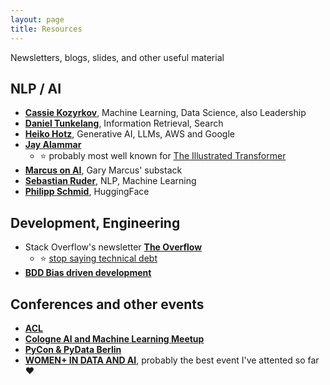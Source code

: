 ```yaml
---
layout: page
title: Resources
---
```

Newsletters, blogs, slides, and other useful material

## NLP / AI
* [**Cassie Kozyrkov**](https://medium.com/@kozyrkov), Machine Learning, Data Science, also Leadership
* [**Daniel Tunkelang**](https://medium.com/@dtunkelang), Information Retrieval, Search
* [**Heiko Hotz**](https://medium.com/@heiko-hotz), Generative AI, LLMs, AWS and Google
* [**Jay Alammar**](https://jalammar.github.io/)
  * ⭐ probably most well known for [The Illustrated Transformer](http://jalammar.github.io/illustrated-transformer/)
* [**Marcus on AI**](https://garymarcus.substack.com/), Gary Marcus' substack
* [**Sebastian Ruder**](https://www.ruder.io/), NLP, Machine Learning
* [**Philipp Schmid**](https://www.philschmid.de/), HuggingFace
   
## Development, Engineering
* Stack Overflow's newsletter [**The Overflow**](https://stackoverflow.blog/newsletter)
  * ⭐ [stop saying technical debt](https://stackoverflow.blog/2023/12/27/stop-saying-technical-debt/) 
* [**BDD Bias driven development**](https://speakerdeck.com/mariofusco/bdd-bias-driven-development)

## Conferences and other events
* [**ACL**](https://2024.aclweb.org)
* [**Cologne AI and Machine Learning Meetup**](http://caiml.events)
* [**PyCon & PyData Berlin**](https://2024.pycon.de)
* [**WOMEN+ IN DATA AND AI**](https://women-in-data-ai.tech), probably the best event I've attented so far ❤️

